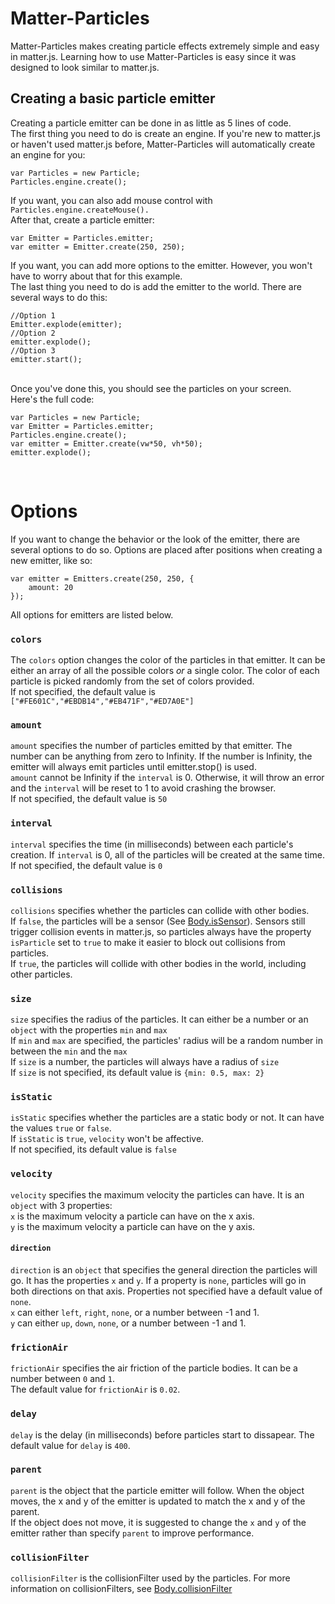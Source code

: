 # Matter-Particles
Matter-Particles makes creating particle effects extremely simple and easy in matter.js. Learning how to use Matter-Particles is easy since it was designed to look similar to matter.js.

## Creating a basic particle emitter
Creating a particle emitter can be done in as little as 5 lines of code. <br>
The first thing you need to do is create an engine. If you're new to matter.js or haven't used matter.js before, Matter-Particles will automatically create an engine for you:

    var Particles = new Particle;
    Particles.engine.create();
    
If you want, you can also add mouse control with `Particles.engine.createMouse().`<br>
After that, create a particle emitter:

    var Emitter = Particles.emitter;
    var emitter = Emitter.create(250, 250);
    
If you want, you can add more options to the emitter. However, you won't have to worry about that for this example.<br>
The last thing you need to do is add the emitter to the world. There are several ways to do this:

    //Option 1
    Emitter.explode(emitter);
    //Option 2
    emitter.explode();
    //Option 3
    emitter.start();
    
<br>
Once you've done this, you should see the particles on your screen.<br>
Here's the full code: <br>

	var Particles = new Particle;
	var Emitter = Particles.emitter;
	Particles.engine.create();
	var emitter = Emitter.create(vw*50, vh*50);
	emitter.explode();

<br> 

# Options
If you want to change the behavior or the look of the emitter, there are several options to do so.
Options are placed after positions when creating a new emitter, like so: <br>
    
    var emitter = Emitters.create(250, 250, {
        amount: 20
    });
    
All options for emitters are listed below.
<br>

### `colors`
The `colors` option changes the color of the particles in that emitter. It can be either an array of all the possible colors _or_ a single color. The color of each particle is picked randomly from the set of colors provided.<br>
If not specified, the default value is `["#FE601C","#EBDB14","#EB471F","#ED7A0E"]`

### `amount`
 `amount` specifies the number of particles emitted by that emitter. The number can be anything from zero to Infinity. If the number is Infinity, the emitter will always emit particles until emitter.stop() is used. <br>
 `amount` cannot be Infinity if the `interval` is 0. Otherwise, it will throw an error and the `interval` will be reset to 1 to avoid crashing the browser.<br>
 If not specified, the default value is `50`
 
### `interval`
 `interval` specifies the time (in milliseconds) between each particle's creation. If `interval` is 0, all of the particles will be created at the same time. <br>
 If not specified, the default value is `0`

### `collisions`
 `collisions` specifies whether the particles can collide with other bodies.<br>
 If `false`, the particles will be a sensor (See [Body.isSensor](http://brm.io/matter-js/docs/classes/Body.html#property_isSensor)). Sensors still trigger collision events in matter.js, so particles always have the property `isParticle` set to `true` to make it easier to block out collisions from particles.<br>
 If `true`, the particles will collide with other bodies in the world, including other particles.


### `size`
 `size` specifies the radius of the particles. It can either be a number or an `object` with the properties `min` and `max` <br>
 If `min` and `max` are specified, the particles' radius will be a random number in between the `min` and the `max` <br>
 If `size` is a number, the particles will always have a radius of `size` <br>
 If `size` is not specified, its default value is `{min: 0.5, max: 2}`

### `isStatic`
 `isStatic` specifies whether the particles are a static body or not. It can have the values `true` or `false`. <br>
 If `isStatic` is `true`, `velocity` won't be affective.<br>
 If not specified, its default value is `false`

### `velocity`
 `velocity` specifies the maximum velocity the particles can have. It is an `object` with 3 properties: 
 <br>
 `x` is the maximum velocity a particle can have on the x axis.<br>
 `y` is the maximum velocity a particle can have on the y axis.

 #### `direction`
 `direction` is an `object` that specifies the general direction the particles will go. It has the properties `x` and `y`. If a property is `none`, particles will go in both directions on that axis. Properties not specified have a default value of `none`.<br>
 `x` can either `left`, `right`, `none`, or a number between -1 and 1.<br>
 `y` can either `up`, `down`, `none`, or a number between -1 and 1.<br>

### `frictionAir`
 `frictionAir` specifies the air friction of the particle bodies. It can be a number between `0` and `1`. <br>
 The default value for `frictionAir` is `0.02`.

### `delay`
 `delay` is the delay (in milliseconds) before particles start to dissapear.
 The default value for `delay` is `400`.

### `parent`
 `parent` is the object that the particle emitter will follow. When the object moves, the x and y of the emitter is updated to match the x and y of the parent. <br>
 If the object does not move, it is suggested to change the `x` and `y` of the emitter rather than specify `parent` to improve performance.

### `collisionFilter`
 `collisionFilter` is the collisionFilter used by the particles. For more information on collisionFilters, see [Body.collisionFilter](http://brm.io/matter-js/docs/classes/Body.html#property_collisionFilter)

